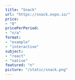 ```yaml
---
title: "Snack"
url: "https://snack.expo.io/"
price: 
- "0"
pricePerPeriod: 
- "n/a"
format: 
- "example"
- "interactive"
subject: 
- "react"
- "native"
featured: "n"
picture: "/static/snack.png"
---
```

